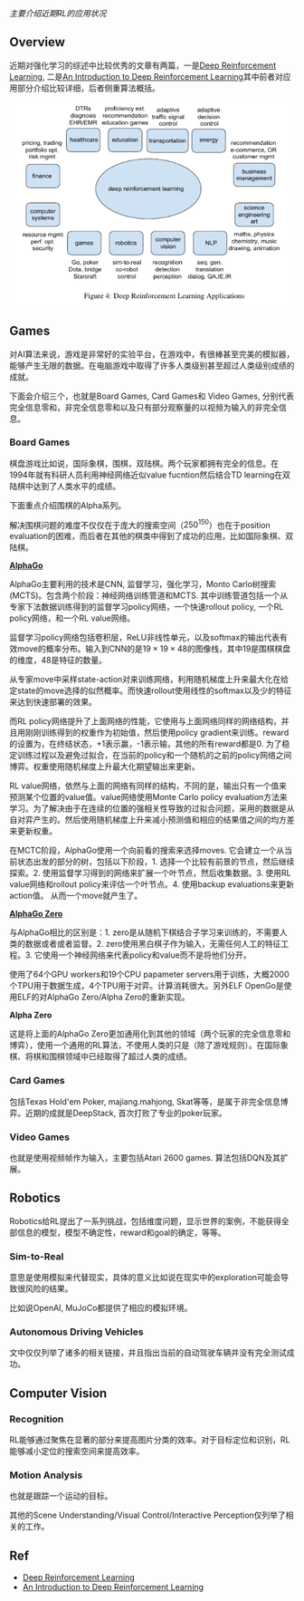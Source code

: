*主要介绍近期RL的应用状况*

## Overview

近期对强化学习的综述中比较优秀的文章有两篇，一是[Deep Reinforcement Learning](https://arxiv.org/abs/1810.06339), 二是[An Introduction to Deep Reinforcement Learning](https://arxiv.org/abs/1811.12560)其中前者对应用部分介绍比较详细，后者侧重算法概括。

![Deep Reinforcement Learning Applications](RL-Application/1548925011094.png)



## Games

 对AI算法来说，游戏是非常好的实验平台，在游戏中，有很棒甚至完美的模拟器，能够产生无限的数据。在电脑游戏中取得了许多人类级别甚至超过人类级别成绩的成就。

下面会介绍三个，也就是Board Games, Card Games和 Video Games, 分别代表完全信息零和，非完全信息零和以及只有部分观察量的以视频为输入的非完全信息。

### Board Games

棋盘游戏比如说，国际象棋，围棋，双陆棋。两个玩家都拥有完全的信息。在1994年就有科研人员利用神经网络近似value fucntion然后结合TD learning在双陆棋中达到了人类水平的成绩。

下面重点介绍围棋的Alpha系列。

解决围棋问题的难度不仅仅在于庞大的搜索空间（$250^{150}$）也在于position evaluation的困难，而后者在其他的棋类中得到了成功的应用，比如国际象棋、双陆棋。

**[AlphaGo](https://deepmind.com/research/alphago/)**

AlphaGo主要利用的技术是CNN, 监督学习，强化学习，Monto Carlo树搜索(MCTS)。包含两个阶段：神经网络训练管道和MCTS. 其中训练管道包括一个从专家下法数据训练得到的监督学习policy网络，一个快速rollout policy, 一个RL policy网络，和一个RL value网络。

监督学习policy网络包括卷积层，ReLU非线性单元，以及softmax的输出代表有效move的概率分布。输入到CNN的是$19\times 19\times 48$的图像栈，其中19是围棋棋盘的维度，48是特征的数量。

从专家move中采样state-action对来训练网络，利用随机梯度上升来最大化在给定state的move选择的似然概率。而快速rollout使用线性的softmax以及少的特征来达到快速部署的效果。

而RL policy网络提升了上面网络的性能，它使用与上面网络同样的网络结构，并且用刚刚训练得到的权重作为初始值，然后使用policy gradient来训练。reward的设置为，在终结状态，+1表示赢，-1表示输，其他的所有reward都是0. 为了稳定训练过程以及避免过拟合，在当前的policy和一个随机的之前的policy网络之间博弈。权重使用随机梯度上升最大化期望输出来更新。

RL value网络，依然与上面的网络有同样的结构，不同的是，输出只有一个值来预测某个位置的value值。value网络使用Monte Carlo policy evaluation方法来学习。为了解决由于在连续的位置的强相关性导致的过拟合问题，采用的数据是从自对弈产生的。然后使用随机梯度上升来减小预测值和相应的结果值之间的均方差来更新权重。

在MCTC阶段，AlphaGo使用一个向前看的搜索来选择moves. 它会建立一个从当前状态出发的部分的树，包括以下阶段，1. 选择一个比较有前景的节点，然后继续探索。2. 使用监督学习得到的网络来扩展一个叶节点，然后收集数据。3. 使用RL value网络和rollout policy来评估一个叶节点。4. 使用backup evaluations来更新action值。 从而一个move就产生了。

**[AlphaGo Zero](https://deepmind.com/blog/alphago-zero-learning-scratch/)**

与AlphaGo相比的区别是：1. zero是从随机下棋结合子学习来训练的，不需要人类的数据或者或者监督。2. zero使用黑白棋子作为输入，无需任何人工的特征工程。3. 它使用一个神经网络来代表policy和value而不是将他们分开。

使用了64个GPU workers和19个CPU papameter servers用于训练，大概2000个TPU用于数据生成，4个TPU用于对弈。计算消耗很大。另外ELF OpenGo是使用ELF的对AlphaGo Zero/Alpha Zero的重新实现。

**Alpha Zero**

这是将上面的AlphaGo Zero更加通用化到其他的领域（两个玩家的完全信息零和博弈），使用一个通用的RL算法，不使用人类的只是（除了游戏规则）。在国际象棋、将棋和围棋领域中已经取得了超过人类的成绩。

### Card Games

包括Texas Hold'em Poker, majiang.mahjong, Skat等等，是属于非完全信息博弈。近期的成就是DeepStack, 首次打败了专业的poker玩家。

### Video Games

也就是使用视频帧作为输入，主要包括Atari 2600 games. 算法包括DQN及其扩展。

## Robotics

Robotics给RL提出了一系列挑战，包括维度问题，显示世界的案例，不能获得全部信息的模型，模型不确定性，reward和goal的确定，等等。

### Sim-to-Real

意思是使用模拟来代替现实，具体的意义比如说在现实中的exploration可能会导致很风险的结果。

比如说OpenAI, MuJoCo都提供了相应的模拟环境。

### Autonomous Driving Vehicles

文中仅仅列举了诸多的相关链接，并且指出当前的自动驾驶车辆并没有完全测试成功。

## Computer Vision

### Recognition 

RL能够通过聚焦在显著的部分来提高图片分类的效率。对于目标定位和识别，RL能够减小定位的搜索空间来提高效率。

### Motion Analysis

也就是跟踪一个运动的目标。

其他的Scene Understanding/Visual Control/Interactive Perception仅列举了相关的工作。

## Ref

- [Deep Reinforcement Learning](https://arxiv.org/abs/1810.06339)
- [An Introduction to Deep Reinforcement Learning](https://arxiv.org/abs/1811.12560)